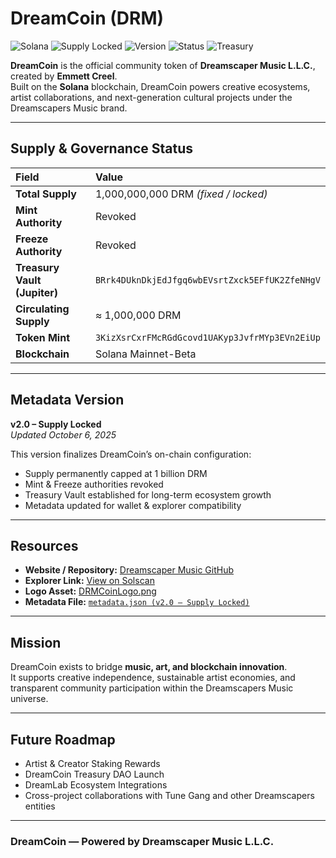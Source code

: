 # DreamCoin (DRM)

![Solana](https://img.shields.io/badge/Blockchain-Solana-blue?logo=solana&logoColor=white)
![Supply Locked](https://img.shields.io/badge/Supply-Locked-green)
![Version](https://img.shields.io/badge/Version-2.0%20–%20Supply%20Locked-orange)
![Status](https://img.shields.io/badge/Mint%20Authority-Revoked-red)
![Treasury](https://img.shields.io/badge/Treasury%20Vault-Jupiter%20Vault-purple)

**DreamCoin** is the official community token of **Dreamscaper Music L.L.C.**, created by **Emmett Creel**.  
Built on the **Solana** blockchain, DreamCoin powers creative ecosystems, artist collaborations, and next-generation cultural projects under the Dreamscapers Music brand.

---

## Supply & Governance Status
| Field | Value |
|:------|:------|
| **Total Supply** | 1,000,000,000 DRM *(fixed / locked)* |
| **Mint Authority** | Revoked |
| **Freeze Authority** | Revoked |
| **Treasury Vault (Jupiter)** | `BRrk4DUknDkjEdJfgq6wbEVsrtZxck5EFfUK2ZfeNHgV` |
| **Circulating Supply** | ≈ 1,000,000 DRM |
| **Token Mint** | `3KizXsrCxrFMcRGdGcovd1UAKyp3JvfrMYp3EVn2EiUp` |
| **Blockchain** | Solana Mainnet-Beta |

---

## Metadata Version
**v2.0 – Supply Locked**  
*Updated October 6, 2025*  

This version finalizes DreamCoin’s on-chain configuration:
- Supply permanently capped at 1 billion DRM  
- Mint & Freeze authorities revoked  
- Treasury Vault established for long-term ecosystem growth  
- Metadata updated for wallet & explorer compatibility  

---

## Resources
- **Website / Repository:** [Dreamscaper Music GitHub](https://github.com/ssolasterae)  
- **Explorer Link:** [View on Solscan](https://solscan.io/token/3KizXsrCxrFMcRGdGcovd1UAKyp3JvfrMYp3EVn2EiUp)  
- **Logo Asset:** [DRMCoinLogo.png](https://ssolasterae.github.io/dreamcoin-assets/DRMCoinLogo.png)  
- **Metadata File:** [`metadata.json (v2.0 – Supply Locked)`](https://ssolasterae.github.io/dreamcoin-assets/metadata.json)

---

## Mission
DreamCoin exists to bridge **music, art, and blockchain innovation**.  
It supports creative independence, sustainable artist economies, and transparent community participation within the Dreamscapers Music universe.

---

## Future Roadmap
- Artist & Creator Staking Rewards  
- DreamCoin Treasury DAO Launch  
- DreamLab Ecosystem Integrations  
- Cross-project collaborations with Tune Gang and other Dreamscapers entities  

---

### DreamCoin — Powered by **Dreamscaper Music L.L.C.**
